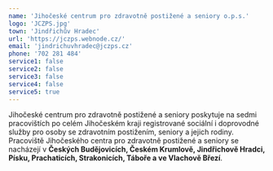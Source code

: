 ```yaml
---
name: 'Jihočeské centrum pro zdravotně postižené a seniory o.p.s.'
logo: 'JCZPS.jpg'
town: 'Jindřichův Hradec'
url: 'https://jczps.webnode.cz/'
email: 'jindrichuvhradec@jczps.cz'
phone: '702 281 484'
service1: false
service2: false
service3: false
service4: false
service5: true
---
```


Jihočeské centrum pro zdravotně postižené a seniory poskytuje na sedmi pracovištích po celém Jihočeském kraji registrované sociální i doprovodné služby pro osoby se zdravotním postižením, seniory a jejich rodiny.
Pracoviště Jihočeského centra pro zdravotně postižené a seniory se nacházejí v **Českých Budějovicích, Českém Krumlově, Jindřichově Hradci, Písku, Prachaticích, Strakonicích, Táboře a ve Vlachově Březí**.
